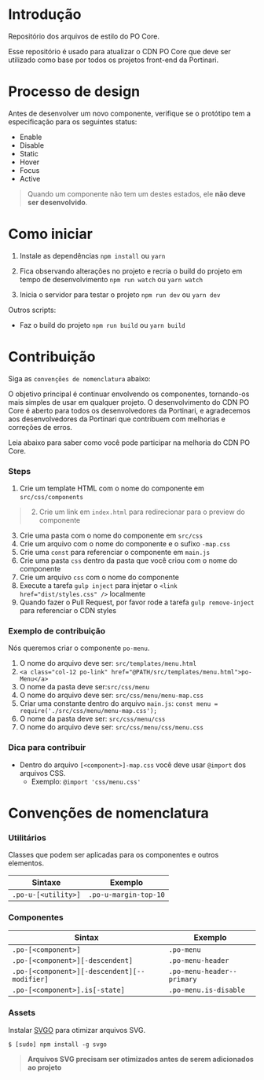 # Introdução

Repositório dos arquivos de estilo do PO Core.

Esse repositório é usado para atualizar o CDN PO Core que deve ser utilizado como base por todos os projetos front-end da Portinari.

# Processo de design

Antes de desenvolver um novo componente, verifique se o protótipo tem a especificação para os seguintes status:

- Enable
- Disable
- Static
- Hover
- Focus
- Active

> Quando um componente não tem um destes estados, ele **não deve ser desenvolvido**.

# Como iniciar

1. Instale as dependências
`npm install` ou `yarn`

2. Fica observando alterações no projeto e recria o build do projeto em tempo de desenvolvimento
`npm run watch` ou `yarn watch`

3. Inicia o servidor para testar o projeto
`npm run dev` ou `yarn dev`

Outros scripts:
* Faz o build do projeto
`npm run build` ou `yarn build`

# Contribuição

Siga as `convenções de nomenclatura` abaixo:

O objetivo principal é continuar envolvendo os componentes, tornando-os mais simples de usar em qualquer projeto. O desenvolvimento do CDN 
PO Core é aberto para todos os desenvolvedores da Portinari, e agradecemos aos desenvolvedores da Portinari que contribuem com melhorias e 
correções de erros.

Leia abaixo para saber como você pode participar na melhoria do CDN PO Core.

### Steps

1. Crie um template HTML com o nome do componente em `src/css/components`
>2. Crie um link em `index.html` para redirecionar para o preview do componente
3. Crie uma pasta com o nome do componente em `src/css`
4. Crie um arquivo com o nome do componente e o sufixo `-map.css`
5. Crie uma `const` para referenciar o componente em `main.js`
6. Crie uma pasta `css` dentro da pasta que você criou com o nome do componente
7. Crie um arquivo `css` com o nome do componente
8. Execute a tarefa `gulp inject` para injetar o `<link href="dist/styles.css" />` localmente
9. Quando fazer o Pull Request, por favor rode a tarefa `gulp remove-inject` para referenciar o CDN styles

### Exemplo de contribuição

Nós queremos criar o componente `po-menu`.
1. O nome do arquivo deve ser: `src/templates/menu.html`
2. `<a class="col-12 po-link" href="@PATH/src/templates/menu.html">po-Menu</a>`
3. O nome da pasta deve ser:`src/css/menu`
4. O nome do arquivo deve ser: `src/css/menu/menu-map.css`
5. Criar uma constante dentro do arquivo `main.js`: `const menu = require('./src/css/menu/menu-map.css');`
6. O nome da pasta deve ser: `src/css/menu/css`
7. O nome do arquivo deve ser: `src/css/menu/css/menu.css`

### Dica para contribuir

* Dentro do arquivo `[<component>]-map.css` você deve usar `@import` dos arquivos CSS.
  * Exemplo: `@import 'css/menu.css'`

# Convenções de nomenclatura

### Utilitários

Classes que podem ser aplicadas para os componentes e outros elementos.

| Sintaxe                      | Exemplo                |
| -----------------------------|------------------------|
| `.po-u-[<utility>]`         | `.po-u-margin-top-10` |

### Componentes

| Sintax                                        | Exemplo                    |
| ----------------------------------------------|----------------------------|
| `.po-[<component>]`                          | `.po-menu`                |
| `.po-[<component>][-descendent]`             | `.po-menu-header`         |
| `.po-[<component>][-descendent][--modifier]` | `.po-menu-header--primary`|
| `.po-[<component>].is[-state]`               | `.po-menu.is-disable`     |

### Assets

Instalar [SVGO](https://github.com/svg/svgo) para otimizar arquivos SVG.

`$ [sudo] npm install -g svgo`

> **Arquivos SVG precisam ser otimizados antes de serem adicionados ao projeto**
